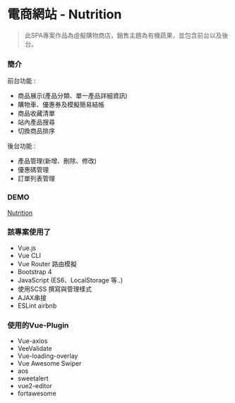 # 電商網站 - Nutrition
> 此SPA專案作品為虛擬購物商店，銷售主題為有機蔬果，並包含前台以及後台。

### 簡介

前台功能 : 

* 商品展示(產品分類、單一產品詳細資訊)
* 購物車、優惠券及模擬簡易結帳
* 商品收藏清單
* 站內產品搜尋
* 切換商品排序

後台功能 : 

* 產品管理(新增、刪除、修改)
* 優惠碼管理
* 訂單列表管理

### DEMO 

[Nutrition](https://brook110413.github.io/vue-fruitstore/)

### 該專案使用了

* Vue.js 
* Vue CLI 
* Vue Router 路由模擬
* Bootstrap 4 
* JavaScript (ES6、LocalStorage 等..)
* 使用SCSS 撰寫與管理樣式
* AJAX串接
* ESLint airbnb

### 使用的Vue-Plugin

* Vue-axios 
* VeeValidate
* Vue-loading-overlay
* Vue Awesome Swiper
* aos
* sweetalert
* vue2-editor
* fortawesome
